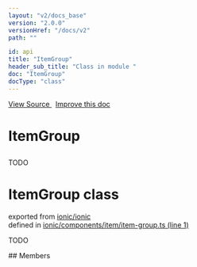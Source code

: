 ```yaml
---
layout: "v2/docs_base"
version: "2.0.0"
versionHref: "/docs/v2"
path: ""

id: api
title: "ItemGroup"
header_sub_title: "Class in module "
doc: "ItemGroup"
docType: "class"
---
```



<div class="improve-docs">
  <a href='http://github.com/driftyco/ionic2/tree/master/ionic/components/item/item-group.ts#L0'>
    View Source
  </a>
  &nbsp;
  <a href='http://github.com/driftyco/ionic2/edit/master/ionic/components/item/item-group.ts#L0'>
    Improve this doc
  </a>
</div>




<h1 class="api-title">

  ItemGroup



</h1>





TODO



<h1 class="class export">ItemGroup <span class="type">class</span></h1>
<p class="module">exported from <a href='undefined'>ionic/ionic</a><br/>
defined in <a href="https://github.com/driftyco/ionic2/tree/master/ionic/components/item/item-group.ts#L1-L20">ionic/components/item/item-group.ts (line 1)</a>
</p>
<p><p>TODO</p>
</p>
## Members

